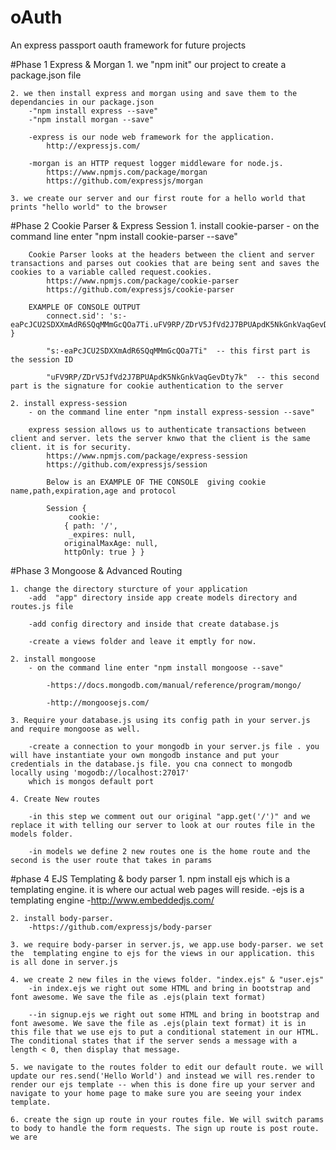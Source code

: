 # oAuth

An express passport oauth framework for future projects

#Phase 1 Express & Morgan
	1. we "npm init" our project to create a package.json file

	2. we then install express and morgan using and save them to the dependancies in our package.json 
		-"npm install express --save"
		-"npm install morgan --save"

		-express is our node web framework for the application.
			http://expressjs.com/

		-morgan is an HTTP request logger middleware for node.js.
			https://www.npmjs.com/package/morgan
			https://github.com/expressjs/morgan
	
	3. we create our server and our first route for a hello world that prints "hello world" to the browser

#Phase 2 Cookie Parser & Express Session
	1. install cookie-parser
		- on the command line enter "npm install cookie-parser --save"

		Cookie Parser looks at the headers between the client and server transactions and parses out cookies that are being sent and saves the cookies to a variable called request.cookies.
			https://www.npmjs.com/package/cookie-parser
			https://github.com/expressjs/cookie-parser

		EXAMPLE OF CONSOLE OUTPUT
			connect.sid': 's:-eaPcJCU2SDXXmAdR6SQqMMmGcQOa7Ti.uFV9RP/ZDrV5JfVd2J7BPUApdK5NkGnkVaqGevDty7k' }
			
			"s:-eaPcJCU2SDXXmAdR6SQqMMmGcQOa7Ti"  -- this first part is the session ID

			"uFV9RP/ZDrV5JfVd2J7BPUApdK5NkGnkVaqGevDty7k"  -- this second part is the signature for cookie authentication to the server

	2. install express-session
		- on the command line enter "npm install express-session --save"

		express session allows us to authenticate transactions between client and server. lets the server knwo that the client is the same client. it is for security.
			https://www.npmjs.com/package/express-session
			https://github.com/expressjs/session
			
			Below is an EXAMPLE OF THE CONSOLE  giving cookie name,path,expiration,age and protocol

			Session {
 				 cookie:
   				{ path: '/',
    			 _expires: null,
     			originalMaxAge: null,
     			httpOnly: true } }


#Phase 3 Mongoose & Advanced Routing
	
	1. change the directory sturcture of your application
		-add  "app" directory inside app create models directory and routes.js file
		
		-add config directory and inside that create database.js

		-create a views folder and leave it emptly for now.
	
	2. install mongoose
		- on the command line enter "npm install mongoose --save"

			-https://docs.mongodb.com/manual/reference/program/mongo/

			-http://mongoosejs.com/

	3. Require your database.js using its config path in your server.js and require mongoose as well.

		-create a connection to your mongodb in your server.js file . you will have instantiate your own mongodb instance and put your credentials in the database.js file. you cna connect to mongodb locally using 'mogodb://localhost:27017'
		which is mongos default port
	
	4. Create New routes 

		-in this step we comment out our original "app.get('/')" and we replace it with telling our server to look at our routes file in the models folder. 

		-in models we define 2 new routes one is the home route and the second is the user route that takes in params


#phase 4 EJS Templating & body parser
	1. npm install ejs which is a templating engine. it is where our actual web pages will reside.
		-ejs is a templating engine
		-http://www.embeddedjs.com/
	
	2. install body-parser.
		-https://github.com/expressjs/body-parser

	3. we require body-parser in server.js, we app.use body-parser. we set the  templating engine to ejs for the views in our application. this is all done in server.js

	4. we create 2 new files in the views folder. "index.ejs" & "user.ejs"
		-in index.ejs we right out some HTML and bring in bootstrap and font awesome. We save the file as .ejs(plain text format)

		--in signup.ejs we right out some HTML and bring in bootstrap and font awesome. We save the file as .ejs(plain text format) it is in this file that we use ejs to put a conditional statement in our HTML. The conditional states that if the server sends a message with a length < 0, then display that message.

	5. we navigate to the routes folder to edit our default route. we will update our res.send('Hello World') and instead we will res.render to render our ejs template -- when this is done fire up your server and navigate to your home page to make sure you are seeing your index template.

	6. create the sign up route in your routes file. We will switch params to body to handle the form requests. The sign up route is post route. we are

	